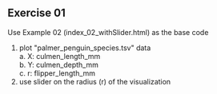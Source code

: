 ## Exercise 01

Use Example 02 (index_02_withSlider.html) as the base code 

1. plot  "palmer_penguin_species.tsv" data<br>
    a. X: culmen_length_mm <br>	
    b. Y: culmen_depth_mm<br>
    c. r: flipper_length_mm
2. use slider on the radius (r) of the visualization



